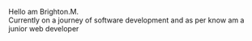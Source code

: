 Hello am Brighton.M.   
Currently on a journey of software development and as per know am a junior web developer 

<!---
BrightBM/BrightBM is a ✨ special ✨ repository because its `README.md` (this file) appears on your GitHub profile.
You can click the Preview link to take a look at your changes.
--->
